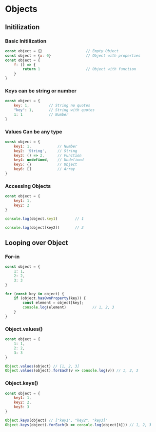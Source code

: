 # Objects
## Initilization
### Basic Initilization
```js
const object = {}                    // Empty Object
const object = {x: 0}                // Object with properties
const object = {
    f: () => {
        return 1                     // Object with function
    }
}  
```

### Keys can be string or number
```js
const object = {
    key: 1,         // String no quotes
    "key": 1,       // String with quotes
    1: 1            // Number
}

```

### Values Can be any type
```js
const object = {
    key1: 1,            // Number
    key2: 'String',     // String
    key3: () => 2,      // Function
    key4: undefined,    // Undefined
    key5: {}            // Object
    key6: []            // Array
}
```

### Accessing Objects
```js
const object = {
    key1: 1,
    key2: 2
}

console.log(object.key1)        // 1

console.log(object[key2])       // 2
```

## Looping over Object
### For-in
```js
const object = {
    1: 1,
    2: 2,
    3: 3
}

for (const key in object) {
    if (object.hasOwnProperty(key)) {
        const element = object[key];
        console.log(element)            // 1, 2, 3
    }
}
```

### Object.values()
```js
const object = {
    1: 1,
    2: 2,
    3: 3
}

Object.values(object) // [1, 2, 3]
Object.values(object).forEach(v => console.log(v)) // 1, 2, 3

```

### Object.keys()
```js
const object = {
    key1: 1,
    key2: 2,
    key3: 3
}

Object.keys(object) // ["key1", "key2", "key3]"
Object.keys(object).forEach(k => console.log(object[k])) // 1, 2, 3

```

